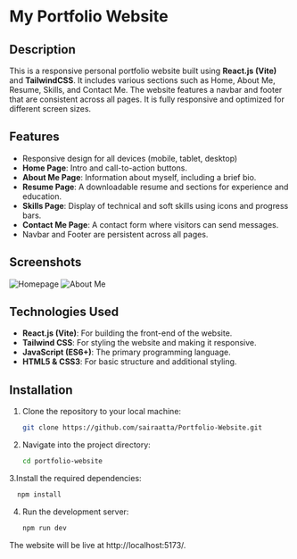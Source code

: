# My Portfolio Website


## Description
This is a responsive personal portfolio website built using **React.js (Vite)** and **TailwindCSS**. It includes various sections such as Home, About Me, Resume, Skills, and Contact Me. The website features a navbar and footer that are consistent across all pages. It is fully responsive and optimized for different screen sizes.

## Features
- Responsive design for all devices (mobile, tablet, desktop)
- **Home Page**: Intro and call-to-action buttons.
- **About Me Page**: Information about myself, including a brief bio.
- **Resume Page**: A downloadable resume and sections for experience and education.
- **Skills Page**: Display of technical and soft skills using icons and progress bars.
- **Contact Me Page**: A contact form where visitors can send messages.
- Navbar and Footer are persistent across all pages.


## Screenshots
![Homepage](C:\Users\PMLS\Desktop\Homepage.png)
![About Me](C:\Users\PMLS\Desktop\AboutMe.png)


## Technologies Used
- **React.js (Vite)**: For building the front-end of the website.
- **Tailwind CSS**: For styling the website and making it responsive.
- **JavaScript (ES6+)**: The primary programming language.
- **HTML5 & CSS3**: For basic structure and additional styling.

## Installation

1. Clone the repository to your local machine:
   ```bash
   git clone https://github.com/sairaatta/Portfolio-Website.git
2. Navigate into the project directory:
   ```bash
   cd portfolio-website
3.Install the required dependencies:
  ```bash
    npm install
  ```
4. Run the development server:
   ```bash
   npm run dev
The website will be live at http://localhost:5173/.







